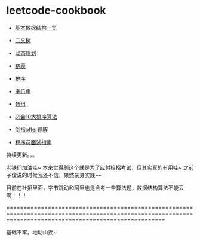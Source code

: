 # leetcode-cookbook

- [基本数据结构一览](https://gaowenxin95.github.io/leetcode-cookbook/analysis/base_kg.html)

- [二叉树](https://gaowenxin95.github.io/leetcode-cookbook/二叉树专题.html)

- [动态规划](https://gaowenxin95.github.io/leetcode-cookbook/analysis/DP.html)

- [链表](https://gaowenxin95.github.io/leetcode-cookbook/analysis/链表问题.html)

- [排序](https://gaowenxin95.github.io/leetcode-cookbook/analysis/sort.Rmd)

- [字符串](https://gaowenxin95.github.io/leetcode-cookbook/analysis/string.html)

- [数组](https://gaowenxin95.github.io/leetcode-cookbook/analysis/array.html)

- [必会10大排序算法](https://github.com/gaowenxin95/leetcode-cookbook/blob/master/analysis/sort.py)

- [剑指offer题解](https://gaowenxin95.github.io/leetcode-cookbook/剑指offer题解.html)

- [程序员面试指南](https://gaowenxin95.github.io/leetcode-cookbook/cxmsbd.html)

持续更新。。。

老铁们加油哇~
本来觉得刷这个就是为了应付校招考试，但其实真的有用哇~
之前子俊说的时候我还不信，果然亲身实践~~

目前在社招里面，字节跳动和阿里也是会考一些算法题，数据结构算法不能丢啊！！！

==========================================================================================================================================================

基础不牢，地动山摇~